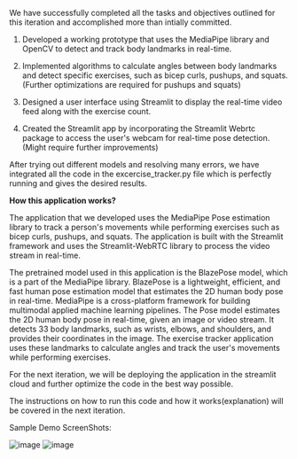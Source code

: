 We have successfully completed all the tasks and objectives outlined for this iteration and accomplished more than intially committed.

1) Developed a working prototype that uses the MediaPipe library and OpenCV to detect and track body landmarks in real-time.

2) Implemented algorithms to calculate angles between body landmarks and detect specific exercises, such as bicep curls, pushups, and squats. (Further optimizations are required for pushups and squats)

3) Designed a user interface using Streamlit to display the real-time video feed along with the exercise count.

4) Created the Streamlit app by incorporating the Streamlit Webrtc package to access the user's webcam for real-time pose detection. (Might require further improvements)


After trying out different models and resolving many errors, we have integrated all the code in the excercise_tracker.py file which is perfectly running and gives the desired results.

<b>How this application works?</b>


The application that we developed uses the MediaPipe Pose estimation library to track a person's movements while performing exercises such as bicep curls, pushups, and squats. The application is built with the Streamlit framework and uses the Streamlit-WebRTC library to process the video stream in real-time.

The pretrained model used in this application is the BlazePose model, which is a part of the MediaPipe library. BlazePose is a lightweight, efficient, and fast human pose estimation model that estimates the 2D human body pose in real-time. MediaPipe is a cross-platform framework for building multimodal applied machine learning pipelines. The Pose model estimates the 2D human body pose in real-time, given an image or video stream. It detects 33 body landmarks, such as wrists, elbows, and shoulders, and provides their coordinates in the image. The exercise tracker application uses these landmarks to calculate angles and track the user's movements while performing exercises.

For the next iteration, we will be deploying the application in the streamlit cloud and further optimize the code in the best way possible.

The instructions on how to run this code and how it works(explanation) will be covered in the next iteration.

Sample Demo ScreenShots:

![image](https://user-images.githubusercontent.com/124635398/229953286-77041049-9ba6-467e-a3a0-dbb0caff070b.png)
![image](https://user-images.githubusercontent.com/124635398/229953358-9454b1d4-a9e8-423b-b123-8fcce740e259.png)

